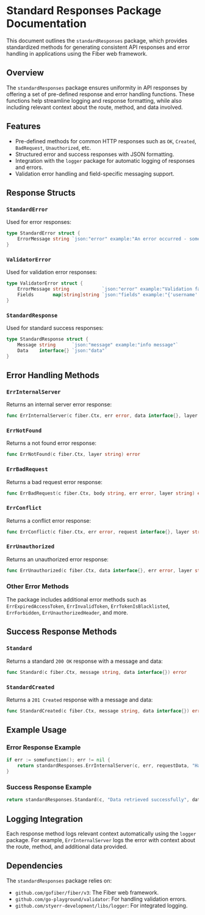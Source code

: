
# Standard Responses Package Documentation

This document outlines the `standardResponses` package, which provides standardized methods for generating consistent API responses and error handling in applications using the Fiber web framework.

## Overview

The `standardResponses` package ensures uniformity in API responses by offering a set of pre-defined response and error handling functions. These functions help streamline logging and response formatting, while also including relevant context about the route, method, and data involved.

## Features

- Pre-defined methods for common HTTP responses such as `OK`, `Created`, `BadRequest`, `Unauthorized`, etc.
- Structured error and success responses with JSON formatting.
- Integration with the `logger` package for automatic logging of responses and errors.
- Validation error handling and field-specific messaging support.

## Response Structs

### `StandardError`

Used for error responses:
```go
type StandardError struct {
    ErrorMessage string `json:"error" example:"An error occurred - some context"`
}
```

### `ValidatorError`

Used for validation error responses:
```go
type ValidatorError struct {
    ErrorMessage string            `json:"error" example:"Validation failed"`
    Fields       map[string]string `json:"fields" example:"{'username': 'Username is required'}"`
}
```

### `StandardResponse`

Used for standard success responses:
```go
type StandardResponse struct {
    Message string      `json:"message" example:"info message"`
    Data    interface{} `json:"data"`
}
```

## Error Handling Methods

### `ErrInternalServer`

Returns an internal server error response:
```go
func ErrInternalServer(c fiber.Ctx, err error, data interface{}, layer string) error
```

### `ErrNotFound`

Returns a not found error response:
```go
func ErrNotFound(c fiber.Ctx, layer string) error
```

### `ErrBadRequest`

Returns a bad request error response:
```go
func ErrBadRequest(c fiber.Ctx, body string, err error, layer string) error
```

### `ErrConflict`

Returns a conflict error response:
```go
func ErrConflict(c fiber.Ctx, err error, request interface{}, layer string) error
```

### `ErrUnauthorized`

Returns an unauthorized error response:
```go
func ErrUnauthorized(c fiber.Ctx, data interface{}, err error, layer string) error
```

### Other Error Methods

The package includes additional error methods such as `ErrExpiredAccessToken`, `ErrInvalidToken`, `ErrTokenIsBlacklisted`, `ErrForbidden`, `ErrUnauthorizedHeader`, and more.

## Success Response Methods

### `Standard`

Returns a standard `200 OK` response with a message and data:
```go
func Standard(c fiber.Ctx, message string, data interface{}) error
```

### `StandardCreated`

Returns a `201 Created` response with a message and data:
```go
func StandardCreated(c fiber.Ctx, message string, data interface{}) error
```

## Example Usage

### Error Response Example
```go
if err := someFunction(); err != nil {
    return standardResponses.ErrInternalServer(c, err, requestData, "HandlerName")
}
```

### Success Response Example
```go
return standardResponses.Standard(c, "Data retrieved successfully", data)
```

## Logging Integration

Each response method logs relevant context automatically using the `logger` package. For example, `ErrInternalServer` logs the error with context about the route, method, and additional data provided.

## Dependencies

The `standardResponses` package relies on:
- `github.com/gofiber/fiber/v3`: The Fiber web framework.
- `github.com/go-playground/validator`: For handling validation errors.
- `github.com/styerr-development/libs/logger`: For integrated logging.
